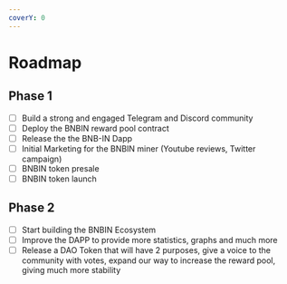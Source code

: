 ```yaml
---
coverY: 0
---
```


# Roadmap

## Phase 1

* [ ] Build a strong and engaged Telegram and Discord community
* [ ] Deploy the BNBIN reward pool contract
* [ ] Release the the BNB-IN Dapp
* [ ] Initial Marketing for the BNBIN miner (Youtube reviews, Twitter campaign)
* [ ] BNBIN token presale
* [ ] BNBIN token launch

## Phase 2&#x20;

* [ ] Start building the BNBIN Ecosystem
* [ ] Improve the DAPP to provide more statistics, graphs and much more
* [ ] Release a DAO Token that will have 2 purposes, give a voice to the community with votes, expand our way to increase the reward pool, giving much more stability
